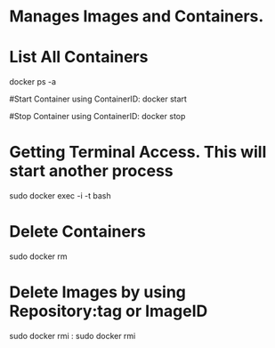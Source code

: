 # Manages Images and Containers.

# List All Containers 
docker ps -a

#Start Container using ContainerID:
docker start <ContainerID>

#Stop Container using ContainerID:
docker stop <ContainerID>

# Getting Terminal Access. This will start another process
sudo docker exec -i -t <ContainerID> bash

# Delete Containers
sudo docker rm <ContainerID or ContainerName>

# Delete Images by using Repository:tag or ImageID
sudo docker rmi <Repository>:<tag>
sudo docker rmi <ImageID>





